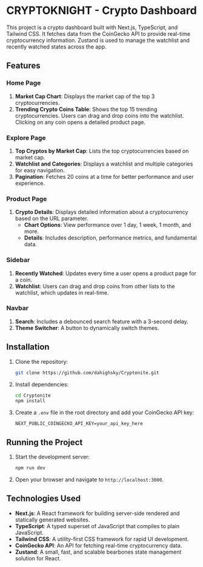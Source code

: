 # CRYPTOKNIGHT - Crypto Dashboard

This project is a crypto dashboard built with Next.js, TypeScript, and Tailwind CSS. It fetches data from the CoinGecko API to provide real-time cryptocurrency information. Zustand is used to manage the watchlist and recently watched states across the app.

## Features

### Home Page
1. **Market Cap Chart**: Displays the market cap of the top 3 cryptocurrencies.
2. **Trending Crypto Coins Table**: Shows the top 15 trending cryptocurrencies. Users can drag and drop coins into the watchlist. Clicking on any coin opens a detailed product page.

### Explore Page
1. **Top Cryptos by Market Cap**: Lists the top cryptocurrencies based on market cap.
2. **Watchlist and Categories**: Displays a watchlist and multiple categories for easy navigation.
3. **Pagination**: Fetches 20 coins at a time for better performance and user experience.

### Product Page
1. **Crypto Details**: Displays detailed information about a cryptocurrency based on the URL parameter.
   - **Chart Options**: View performance over 1 day, 1 week, 1 month, and more.
   - **Details**: Includes description, performance metrics, and fundamental data.

### Sidebar
1. **Recently Watched**: Updates every time a user opens a product page for a coin.
2. **Watchlist**: Users can drag and drop coins from other lists to the watchlist, which updates in real-time.

### Navbar
1. **Search**: Includes a debounced search feature with a 3-second delay.
2. **Theme Switcher**: A button to dynamically switch themes.

## Installation

1. Clone the repository:
   ```bash
   git clone https://github.com/dahighsky/Cryptonite.git
   ```
2. Install dependencies:
   ```bash
   cd Cryptonite
   npm install
   ```
3. Create a `.env` file in the root directory and add your CoinGecko API key:
   ```
   NEXT_PUBLIC_COINGECKO_API_KEY=your_api_key_here
   ```

## Running the Project

1. Start the development server:
   ```bash
   npm run dev
   ```
2. Open your browser and navigate to `http://localhost:3000`.

## Technologies Used

- **Next.js**: A React framework for building server-side rendered and statically generated websites.
- **TypeScript**: A typed superset of JavaScript that compiles to plain JavaScript.
- **Tailwind CSS**: A utility-first CSS framework for rapid UI development.
- **CoinGecko API**: An API for fetching real-time cryptocurrency data.
- **Zustand**: A small, fast, and scalable bearbones state management solution for React.